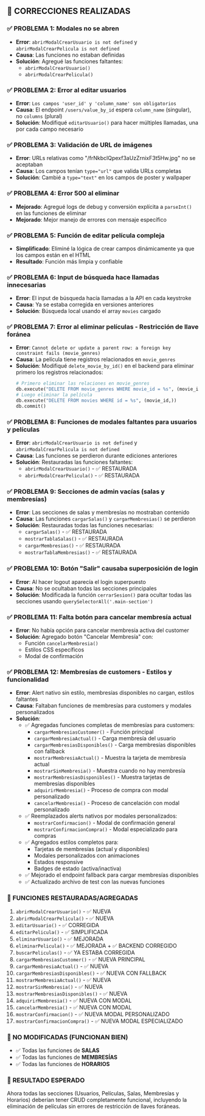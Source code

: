 ## 🔧 CORRECCIONES REALIZADAS

### ✅ **PROBLEMA 1: Modales no se abren**
- **Error**: `abrirModalCrearUsuario is not defined` y `abrirModalCrearPelicula is not defined`
- **Causa**: Las funciones no estaban definidas
- **Solución**: Agregué las funciones faltantes:
  - `abrirModalCrearUsuario()`
  - `abrirModalCrearPelicula()`

### ✅ **PROBLEMA 2: Error al editar usuarios**
- **Error**: `Los campos 'user_id' y 'column_name' son obligatorios`
- **Causa**: El endpoint `/users/value_by_id` espera `column_name` (singular), no `columns` (plural)
- **Solución**: Modifiqué `editarUsuario()` para hacer múltiples llamadas, una por cada campo necesario

### ✅ **PROBLEMA 3: Validación de URL de imágenes**
- **Error**: URLs relativas como "/frNkbclQpexf3aUzZrnixF3t5Hw.jpg" no se aceptaban
- **Causa**: Los campos tenían `type="url"` que valida URLs completas
- **Solución**: Cambié a `type="text"` en los campos de poster y wallpaper

### ✅ **PROBLEMA 4: Error 500 al eliminar**
- **Mejorado**: Agregué logs de debug y conversión explícita a `parseInt()` en las funciones de eliminar
- **Mejorado**: Mejor manejo de errores con mensaje específico

### ✅ **PROBLEMA 5: Función de editar película compleja**
- **Simplificado**: Eliminé la lógica de crear campos dinámicamente ya que los campos están en el HTML
- **Resultado**: Función más limpia y confiable

### ✅ **PROBLEMA 6: Input de búsqueda hace llamadas innecesarias**
- **Error**: El input de búsqueda hacía llamadas a la API en cada keystroke
- **Causa**: Ya se estaba corregida en versiones anteriores
- **Solución**: Búsqueda local usando el array `movies` cargado

### ✅ **PROBLEMA 7: Error al eliminar películas - Restricción de llave foránea**
- **Error**: `Cannot delete or update a parent row: a foreign key constraint fails (movie_genres)`
- **Causa**: La película tiene registros relacionados en `movie_genres`
- **Solución**: Modifiqué `delete_movie_by_id()` en el backend para eliminar primero los registros relacionados:
  ```python
  # Primero eliminar las relaciones en movie_genres
  db.execute("DELETE FROM movie_genres WHERE movie_id = %s", (movie_id,))
  # Luego eliminar la película
  db.execute("DELETE FROM movies WHERE id = %s", (movie_id,))
  db.commit()
  ```

### ✅ **PROBLEMA 8: Funciones de modales faltantes para usuarios y películas**
- **Error**: `abrirModalCrearUsuario is not defined` y `abrirModalCrearPelicula is not defined`
- **Causa**: Las funciones se perdieron durante ediciones anteriores
- **Solución**: Restauradas las funciones faltantes:
  - `abrirModalCrearUsuario()` - ✅ RESTAURADA
  - `abrirModalCrearPelicula()` - ✅ RESTAURADA

### ✅ **PROBLEMA 9: Secciones de admin vacías (salas y membresías)**
- **Error**: Las secciones de salas y membresías no mostraban contenido
- **Causa**: Las funciones `cargarSalas()` y `cargarMembresias()` se perdieron
- **Solución**: Restauradas todas las funciones necesarias:
  - `cargarSalas()` - ✅ RESTAURADA
  - `mostrarTablaSalas()` - ✅ RESTAURADA  
  - `cargarMembresias()` - ✅ RESTAURADA
  - `mostrarTablaMembresias()` - ✅ RESTAURADA

### ✅ **PROBLEMA 10: Botón "Salir" causaba superposición de login**
- **Error**: Al hacer logout aparecía el login superpuesto
- **Causa**: No se ocultaban todas las secciones principales
- **Solución**: Modificada la función `cerrarSesion()` para ocultar todas las secciones usando `querySelectorAll('.main-section')`

### ✅ **PROBLEMA 11: Falta botón para cancelar membresía actual**
- **Error**: No había opción para cancelar membresía activa del customer
- **Solución**: Agregado botón "Cancelar Membresía" con:
  - Función `cancelarMembresia()` 
  - Estilos CSS específicos
  - Modal de confirmación

### ✅ **PROBLEMA 12: Membresías de customers - Estilos y funcionalidad**
- **Error**: Alert nativo sin estilo, membresías disponibles no cargan, estilos faltantes
- **Causa**: Faltaban funciones de membresías para customers y modales personalizados
- **Solución**: 
  - ✅ Agregadas funciones completas de membresías para customers:
    - `cargarMembresiasCustomer()` - Función principal
    - `cargarMembresiaActual()` - Carga membresía del usuario
    - `cargarMembresiasDisponibles()` - Carga membresías disponibles con fallback
    - `mostrarMembresiaActual()` - Muestra la tarjeta de membresía actual
    - `mostrarSinMembresia()` - Muestra cuando no hay membresía
    - `mostrarMembresiasDisponibles()` - Muestra tarjetas de membresías disponibles
    - `adquirirMembresia()` - Proceso de compra con modal personalizado
    - `cancelarMembresia()` - Proceso de cancelación con modal personalizado
  - ✅ Reemplazados alerts nativos por modales personalizados:
    - `mostrarConfirmacion()` - Modal de confirmación general
    - `mostrarConfirmacionCompra()` - Modal especializado para compras
  - ✅ Agregados estilos completos para:
    - Tarjetas de membresías (actual y disponibles)
    - Modales personalizados con animaciones
    - Estados responsive
    - Badges de estado (activa/inactiva)
  - ✅ Mejorado el endpoint fallback para cargar membresías disponibles
  - ✅ Actualizado archivo de test con las nuevas funciones

### 🎯 **FUNCIONES RESTAURADAS/AGREGADAS**
1. `abrirModalCrearUsuario()` - ✅ NUEVA
2. `abrirModalCrearPelicula()` - ✅ NUEVA  
3. `editarUsuario()` - ✅ CORREGIDA
4. `editarPelicula()` - ✅ SIMPLIFICADA
5. `eliminarUsuario()` - ✅ MEJORADA
6. `eliminarPelicula()` - ✅ MEJORADA + ✅ BACKEND CORREGIDO
7. `buscarPeliculas()` - ✅ YA ESTABA CORREGIDA
8. `cargarMembresiasCustomer()` - ✅ NUEVA PRINCIPAL
9. `cargarMembresiaActual()` - ✅ NUEVA
10. `cargarMembresiasDisponibles()` - ✅ NUEVA CON FALLBACK
11. `mostrarMembresiaActual()` - ✅ NUEVA
12. `mostrarSinMembresia()` - ✅ NUEVA
13. `mostrarMembresiasDisponibles()` - ✅ NUEVA
14. `adquirirMembresia()` - ✅ NUEVA CON MODAL
15. `cancelarMembresia()` - ✅ NUEVA CON MODAL
16. `mostrarConfirmacion()` - ✅ NUEVA MODAL PERSONALIZADO
17. `mostrarConfirmacionCompra()` - ✅ NUEVA MODAL ESPECIALIZADO

### 🔄 **NO MODIFICADAS (FUNCIONAN BIEN)**
- ✅ Todas las funciones de **SALAS**
- ✅ Todas las funciones de **MEMBRESÍAS**
- ✅ Todas las funciones de **HORARIOS**

### 🚀 **RESULTADO ESPERADO**
Ahora todas las secciones (Usuarios, Películas, Salas, Membresías y Horarios) deberían tener CRUD completamente funcional, incluyendo la eliminación de películas sin errores de restricción de llaves foráneas.

